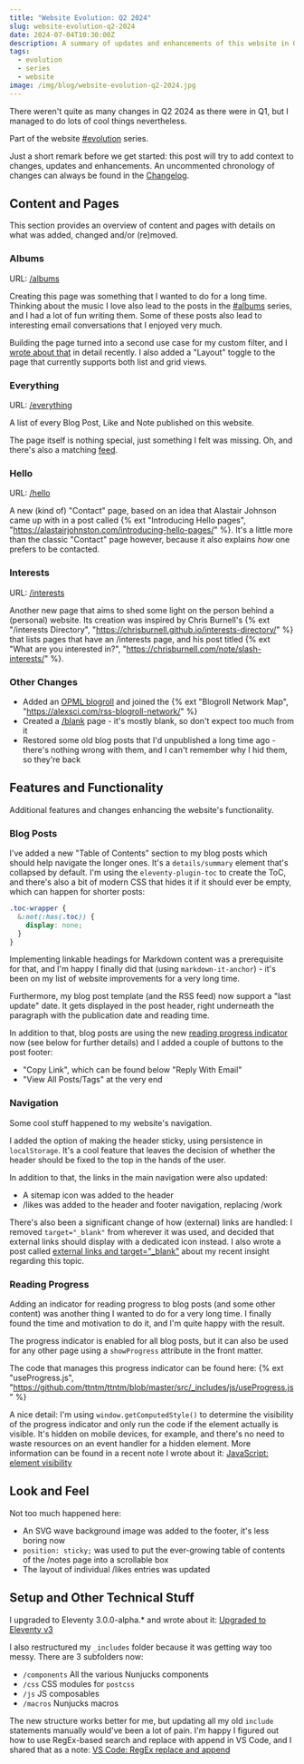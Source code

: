 ```yaml
---
title: "Website Evolution: Q2 2024"
slug: website-evolution-q2-2024
date: 2024-07-04T10:30:00Z
description: A summary of updates and enhancements of this website in Q2 2024.
tags:
  - evolution
  - series
  - website
image: /img/blog/website-evolution-q2-2024.jpg
---
```


There weren't quite as many changes in Q2 2024 as there were in Q1, but I managed to do lots of cool things nevertheless.

Part of the website [#evolution](/tags/albums/) series.

Just a short remark before we get started: this post will try to add context to changes, updates and enhancements. An uncommented chronology of changes can always be found in the [Changelog](/changelog/).

## Content and Pages

This section provides an overview of content and pages with details on what was added, changed and/or (re)moved.

### Albums

URL: [/albums](/albums/)

Creating this page was something that I wanted to do for a long time. Thinking about the music I love also lead to the posts in the [#albums](/tags/albums/) series, and I had a lot of fun writing them. Some of these posts also lead to interesting email conversations that I enjoyed very much.

Building the page turned into a second use case for my custom filter, and I [wrote about that](/blog/building-a-custom-filter-for-eleventy-collections) in detail recently. I also added a "Layout" toggle to the page that currently supports both list and grid views.

### Everything

URL: [/everything](/everything/)

A list of every Blog Post, Like and Note published on this website.

The page itself is nothing special, just something I felt was missing. Oh, and there's also a matching [feed](/everything.xml).

### Hello

URL: [/hello](/hello/)

A new (kind of) "Contact" page, based on an idea that Alastair Johnson came up with in a post called {% ext "Introducing Hello pages", "https://alastairjohnston.com/introducing-hello-pages/" %}. It's a little more than the classic "Contact" page however, because it also explains _how_ one prefers to be contacted.

### Interests

URL: [/interests](/interests/)

Another new page that aims to shed some light on the person behind a (personal) website. Its creation was inspired by Chris Burnell's {% ext "/interests Directory", "https://chrisburnell.github.io/interests-directory/" %} that lists pages that have an /interests page, and his post titled {% ext "What are you interested in?", "https://chrisburnell.com/note/slash-interests/" %}.

### Other Changes

- Added an [OPML blogroll](/blogroll.opml) and joined the {% ext "Blogroll Network Map", "https://alexsci.com/rss-blogroll-network/" %}
- Created a [/blank](/blank/) page - it's mostly blank, so don't expect too much from it
- Restored some old blog posts that I'd unpublished a long time ago - there's nothing wrong with them, and I can't remember why I hid them, so they're back

## Features and Functionality

Additional features and changes enhancing the website's functionality.

### Blog Posts

I've added a new "Table of Contents" section to my blog posts which should help navigate the longer ones. It's a `details/summary` element that's collapsed by default. I'm using the `eleventy-plugin-toc` to create the ToC, and there's also a bit of modern CSS that hides it if it should ever be empty, which can happen for shorter posts:

```css
.toc-wrapper {
  &:not(:has(.toc)) {
    display: none;
  }
}
```

Implementing linkable headings for Markdown content was a prerequisite for that, and I'm happy I finally did that (using `markdown-it-anchor`) - it's been on my list of website improvements for a very long time.

Furthermore, my blog post template (and the RSS feed) now support a "last update" date. It gets displayed in the post header, right underneath the paragraph with the publication date and reading time.

In addition to that, blog posts are using the new [reading progress indicator](#reading-progress) now (see below for further details) and I added a couple of buttons to the post footer:

- "Copy Link", which can be found below "Reply With Email"
- "View All Posts/Tags" at the very end

### Navigation

Some cool stuff happened to my website's navigation.

I added the option of making the header sticky, using persistence in `localStorage`. It's a cool feature that leaves the decision of whether the header should be fixed to the top in the hands of the user.

In addition to that, the links in the main navigation were also updated:

- A sitemap icon was added to the header
- /likes was added to the header and footer navigation, replacing /work

There's also been a significant change of how (external) links are handled: I removed `target="_blank"` from wherever it was used, and decided that external links should display with a dedicated icon instead.
I also wrote a post called [external links and target="_blank"](/blog/external-links-and-target-blank) about my recent insight regarding this topic.

### Reading Progress

Adding an indicator for reading progress to blog posts (and some other content) was another thing I wanted to do for a very long time. I finally found the time and motivation to do it, and I'm quite happy with the result.

The progress indicator is enabled for all blog posts, but it can also be used for any other page using a `showProgress` attribute in the front matter.

The code that manages this progress indicator can be found here: {% ext "useProgress.js", "https://github.com/ttntm/ttntm/blob/master/src/_includes/js/useProgress.js" %}

A nice detail: I'm using `window.getComputedStyle()` to determine the visibility of the progress indicator and only run the code if the element actually is visible. It's hidden on mobile devices, for example, and there's no need to waste resources on an event handler for a hidden element.
More information can be found in a recent note I wrote about it: [JavaScript: element visibility](http://localhost:8080/notes/#35)

## Look and Feel

Not too much happened here:

- An SVG wave background image was added to the footer, it's less boring now
- `position: sticky;` was used to put the ever-growing table of contents of the /notes page into a scrollable box
- The layout of individual /likes entries was updated

## Setup and Other Technical Stuff

I upgraded to Eleventy 3.0.0-alpha.* and wrote about it: [Upgraded to Eleventy v3](/blog/upgraded-to-eleventy-v3)

I also restructured my `_includes` folder because it was getting way too messy.
There are 3 subfolders now:

- `/components`
  All the various Nunjucks components
- `/css`
  CSS modules for `postcss`
- `/js`
  JS composables
- `/macros`
  Nunjucks macros

The new structure works better for me, but updating all my old `include` statements manually would've been a lot of pain. I'm happy I figured out how to use RegEx-based search and replace with append in VS Code, and I shared that as a note: [VS Code: RegEx replace and append](http://localhost:8080/notes/#37)
